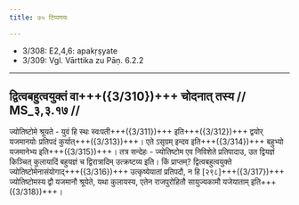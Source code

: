 ```yaml
---
title: ७५ टिप्पणयः

---
```

- 3/308: E2,4,6: apakṛṣyate
- 3/309: Vgl. Vārttika zu Pāṇ. 6.2.2

____________________________________________


## द्वित्वबहुत्वयुक्तं वा+++({3/310})+++ चोदनात् तस्य // MS_३,३.१७ //

ज्योतिष्टोमे श्रूयते - युवं हि स्थः स्वःपती+++({3/311})+++ इति+++({3/312})+++ द्वयोर् यजमानयोः प्रतिपदं कुर्यात्+++({3/313})+++। एते ऽसृग्रम् इन्दव इति+++({3/314})+++ बहुभ्यो यजमानेभ्य इति+++({3/315})+++। तत्र सन्देहः - ज्योतिष्टोम एव निविशेते प्रतिपादाउ, उत द्वियज्ञं किञ्चित् कुलायादिं बहुयज्ञं च द्विरात्रादिम् उत्क्रष्टव्य इति। किं प्राप्तम्? द्वित्वबहुत्वयुक्ते ज्योतिष्टोमेनासंयोगाद्+++({3/316})+++ उत्कृष्येयातां प्रतिपदौ, न हि [२९८]+++({3/317})+++ ज्योतिष्टोमस्य द्वौ यजमानौ श्रूयेते, यथा कुलायस्य, एतेन राजपुरोहितौ सायुज्यकामौ यजेयाताम् इति+++({3/318})+++।